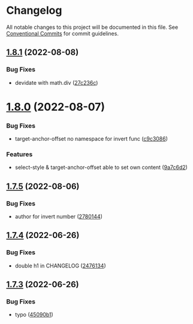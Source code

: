 # Changelog

All notable changes to this project will be documented in this file. See [Conventional Commits](https://conventionalcommits.org) for commit guidelines.

## [1.8.1](https://github.com/felix-berlin/sassy-scss/compare/v1.8.0...v1.8.1) (2022-08-08)


### Bug Fixes

* devidate with math.div ([27c236c](https://github.com/felix-berlin/sassy-scss/commit/27c236cf72306c1ff393afa84e8de4fdebd675cd))

# [1.8.0](https://github.com/felix-berlin/sassy-scss/compare/v1.7.5...v1.8.0) (2022-08-07)


### Bug Fixes

* target-anchor-offset no namespace for invert func ([c9c3086](https://github.com/felix-berlin/sassy-scss/commit/c9c30868e93cf70efd260103ab32db7819f1ad28))


### Features

* select-style & target-anchor-offset able to set own content ([9a7c6d2](https://github.com/felix-berlin/sassy-scss/commit/9a7c6d2cf60744ae71f8114302b72c38c1e9465b))

## [1.7.5](https://github.com/felix-berlin/sassy-scss/compare/v1.7.4...v1.7.5) (2022-08-06)


### Bug Fixes

* author for invert number ([2780144](https://github.com/felix-berlin/sassy-scss/commit/2780144950bfa3f9f5ec25ad121b805c3e312931))

## [1.7.4](https://github.com/felix-berlin/sassy-scss/compare/v1.7.3...v1.7.4) (2022-06-26)


### Bug Fixes

* double h1 in CHANGELOG ([2476134](https://github.com/felix-berlin/sassy-scss/commit/2476134c1860bb6c246325ef889642fcd809f659))

## [1.7.3](https://github.com/felix-berlin/sassy-scss/compare/v1.7.2...v1.7.3) (2022-06-26)

### Bug Fixes

* typo ([45090b1](https://github.com/felix-berlin/sassy-scss/commit/45090b1acd634effd62b088efe74e6215412d2ff))
